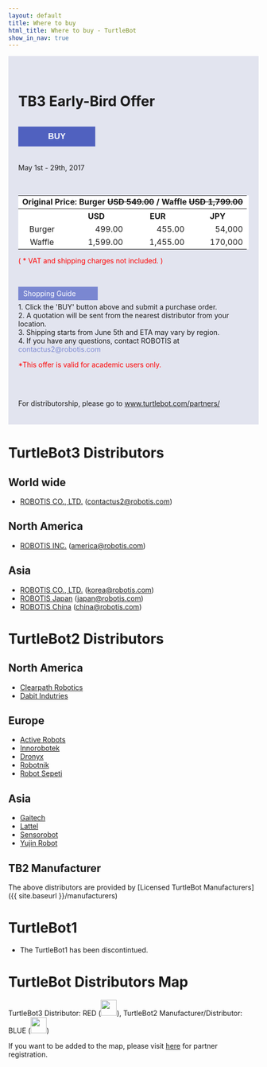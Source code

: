 ```yaml
---
layout: default
title: Where to buy
html_title: Where to buy - TurtleBot
show_in_nav: true
---
```


<style>
  .event_box { background-color:#e2e4ef; padding:20px; margin-bottom:40px; }
  .btn_box { padding:10px 60px; background-color:#5061bf; color:#ffffff; font-weight:bold; font-size:1.2em; border:0px; margin-bottom:20px;  }
  .early-bird  {background-color:#ffffff; margin-bottom: 0px; }
  .early-bird th {text-align:center; }
  .early-bird td {text-align:right; }
  .early-bird .td_l {text-align:left; }
  .early-bird .td_c {text-align:center; }
</style>

<div class="event_box">

  <h1 id="tb3-distributors"  style="padding:15px 0;">TB3 Early-Bird Offer</h1>

  <button onclick="window.open( 'https://goo.gl/forms/BRTL7Bu4L7RcCJAa2', '_blank') " target="_blank"  class="btn_box">BUY</button>

  <p>May 1st - 29th, 2017</p>

  <table class="table table-bordered early-bird">
    <tr>
      <td colspan='4' class="td_l"><b>Original Price: Burger <span style='text-decoration: line-through;'>USD 549.00</span> / Waffle <span style='text-decoration: line-through;'>USD 1,799.00</span> </b></td>
    </tr>
    <tr>
      <th></th>
      <th>USD</th>
      <th>EUR</th>
      <th>JPY</th>
    </tr>
    <tr>
      <td class="td_c">Burger</td>
      <td>499.00</td>
      <td>455.00</td>
      <td>54,000</td>
    </tr>
    <tr>
      <td class="td_c">Waffle</td>
      <td>1,599.00</td>
      <td>1,455.00</td>
      <td>170,000</td>
    </tr>
  </table>

  <p style="color:#ff0000;padding-bottom: 30px;">( * VAT and shipping charges not included. )</p>

  <p style="line-height:1.6em;">
    <div style="background-color:#7a87d1; padding:5px 10px; color:#ffffff;width:140px; margin:5px 0; ">Shopping Guide</div>
    1. Click the 'BUY' button above and submit a purchase order. <br/>
    2. A quotation will be sent from the nearest distributor from your location. <br/>
    3. Shipping starts from June 5th and ETA may vary by region. <br/>
    4. If you have any questions, contact ROBOTIS at <span style="color:#7a87d1;">contactus2@robotis.com </span><br/>
     <p style="color:#ff0000;padding-bottom: 30px;">*This offer is valid for academic users only.</p><br />
     For distributorship, please go to <a href="http://www.turtlebot.com/partners/" target="_blank">www.turtlebot.com/partners/</a>
  </p>

</div>

# TurtleBot3 Distributors

## World wide
- <a href="http://en.robotis.com/">ROBOTIS CO., LTD.</a> (contactus2@robotis.com) 

## North America
- <a href="http://robotis.us/">ROBOTIS INC.</a> (america@robotis.com)

## Asia
- <a href="http://www.robotis.com/">ROBOTIS CO., LTD.</a> (korea@robotis.com)
- <a href="http://jp.robotis.com/">ROBOTIS Japan</a> (japan@robotis.com)
- <a href="http://cn.robotis.com/">ROBOTIS China</a> (china@robotis.com) 

# TurtleBot2 Distributors

## North America

- [Clearpath Robotics](http://www.clearpathrobotics.com/turtlebot_2)
- [Dabit Indutries](http://dabit.industries/)

## Europe

- [Active Robots](http://www.active-robots.com/brands/turtlebot)
- [Innorobotek](http://inrobotek.com.tr/ProductWithTab.aspx?MenuID=28)
- [Dronyx](http://www.dronyx.com/)
- [Robotnik](http://www.robotnik.eu/mobile-robots/turtlebot-ros/)
- [Robot Sepeti](http://www.robotsepeti.com/arama/turtlebot)

## Asia

- [Gaitech](http://www.gaitech.hk/)
- [Lattel](http://www.lattel.my/)
- [Sensorobot](http://www.sensorobots.net/)
- [Yujin Robot](http://garage.yujinrobot.com/)

## TB2 Manufacturer

The above distributors are provided by [Licensed TurtleBot Manufacturers]({{ site.baseurl }}/manufacturers)

# TurtleBot1

- The TurtleBot1 has been discontintued.

# TurtleBot Distributors Map

TurtleBot3 Distributor: RED (<img id="pin red" src="{{ site.baseurl }}/assets/images/pin_r.png" alt="" height="32px" />), TurtleBot2 Manufacturer/Distributor: BLUE (<img id="pin blue" src="{{ site.baseurl }}/assets/images/pin_b.png" alt="" height="32px" />)

If you want to be added to the map, please visit <a href="{{ site.baseurl }}/partners">here</a> for partner registration.

<script type="text/javascript" src="https://embed.github.com/view/geojson/turtlebot/map/master/Distributors.geojson"></script>
